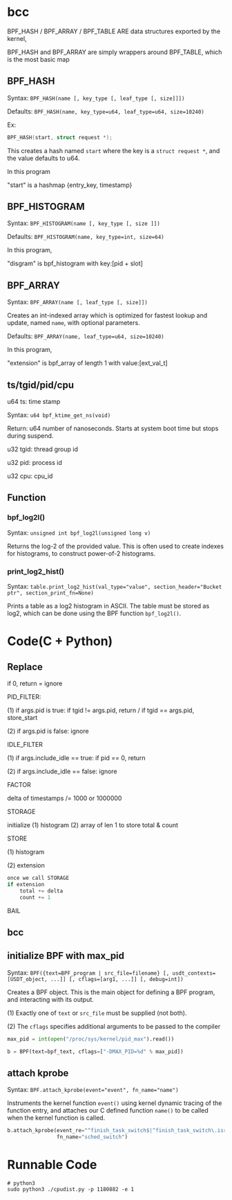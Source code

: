 # bcc

BPF_HASH / BPF_ARRAY / BPF_TABLE ARE data structures exported by the kernel,

BPF_HASH and BPF_ARRAY are simply wrappers around BPF_TABLE, which is the most basic map



## BPF_HASH

Syntax: `BPF_HASH(name [, key_type [, leaf_type [, size]]])`

Defaults: `BPF_HASH(name, key_type=u64, leaf_type=u64, size=10240)`

Ex:

```C
BPF_HASH(start, struct request *);
```

This creates a hash named `start` where the key is a `struct request *`, and the value defaults to u64.



In this program

"start" is a hashmap {entry_key, timestamp}



## BPF_HISTOGRAM

Syntax: `BPF_HISTOGRAM(name [, key_type [, size ]])`

Defaults: `BPF_HISTOGRAM(name, key_type=int, size=64)`



In this program,

"disgram" is bpf_histogram with key:[pid + slot]



## BPF_ARRAY

Syntax: `BPF_ARRAY(name [, leaf_type [, size]])`

Creates an int-indexed array which is optimized for fastest lookup and update, named `name`, with optional parameters.

Defaults: `BPF_ARRAY(name, leaf_type=u64, size=10240)`



In this program,

"extension" is bpf_array of length 1 with value:[ext_val_t]



## ts/tgid/pid/cpu

u64 ts: time stamp

Syntax: `u64 bpf_ktime_get_ns(void)`

Return: u64 number of nanoseconds. Starts at system boot time but stops during suspend.



u32 tgid: thread group id 



u32 pid: process id



u32 cpu: cpu_id



## Function

### bpf_log2l()

Syntax: `unsigned int bpf_log2l(unsigned long v)`

Returns the log-2 of the provided value. This is often used to create indexes for histograms, to construct power-of-2 histograms.



### print_log2_hist()

Syntax: `table.print_log2_hist(val_type="value", section_header="Bucket ptr", section_print_fn=None)`

Prints a table as a log2 histogram in ASCII. The table must be stored as log2, which can be done using the BPF function `bpf_log2l()`.



# Code(C + Python)

## Replace

if 0, return = ignore



PID_FILTER:

(1) if args.pid is true: if tgid != args.pid, return / if tgid == args.pid, store_start

(2) if args.pid is false: ignore



IDLE_FILTER

(1) if args.include_idle == true: if pid == 0, return

(2) if args.include_idle == false: ignore



FACTOR

delta of timestamps /= 1000 or 1000000



STORAGE

initialize (1) histogram (2) array of len 1 to store total & count



STORE

(1) histogram



(2) extension

```c
once we call STORAGE
if extension
	total += delta
    count += 1
```



BAIL



## bcc

## initialize BPF with max_pid

Syntax: `BPF({text=BPF_program | src_file=filename} [, usdt_contexts=[USDT_object, ...]] [, cflags=[arg1, ...]] [, debug=int])`

Creates a BPF object. This is the main object for defining a BPF program, and interacting with its output.



(1) Exactly one of `text` or `src_file` must be supplied (not both).

(2) The `cflags` specifies additional arguments to be passed to the compiler

```python
max_pid = int(open("/proc/sys/kernel/pid_max").read())

b = BPF(text=bpf_text, cflags=["-DMAX_PID=%d" % max_pid])
```



## attach kprobe

Syntax: `BPF.attach_kprobe(event="event", fn_name="name")`

Instruments the kernel function `event()` using kernel dynamic tracing of the function entry, and attaches our C defined function `name()` to be called when the kernel function is called.

```python
b.attach_kprobe(event_re="^finish_task_switch$|^finish_task_switch\.isra\.\d$",
                fn_name="sched_switch")
```



# Runnable Code

```shell
# python3
sudo python3 ./cpudist.py -p 1180882 -e 1
```

